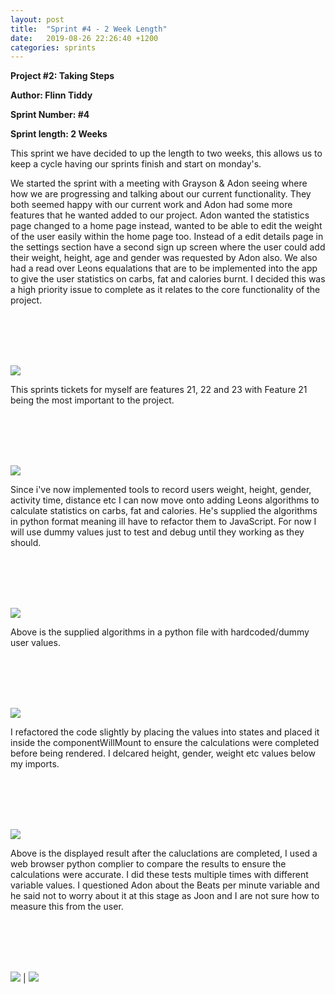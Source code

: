 ```yaml
---
layout: post
title:  "Sprint #4 - 2 Week Length"
date:   2019-08-26 22:26:40 +1200
categories: sprints
---
```


**Project #2: Taking Steps**

**Author: Flinn Tiddy**

**Sprint Number: #4**

**Sprint length: 2 Weeks**

This sprint we have decided to up the length to two weeks, this allows us to keep a cycle having our sprints finish and start on monday's.

We started the sprint with a meeting with Grayson & Adon seeing where how we are progressing and talking about our current functionality. They both seemed happy with our current work and Adon had some more features that he wanted added to our project. Adon wanted the statistics page changed to a home page instead, wanted to be able to edit the weight of the user easily within the home page too. Instead of a edit details page in the settings section have a second sign up screen where the user could add their weight, height, age and gender was requested by Adon also. We also had a read over Leons equalations that are to be implemented into the app to give the user statistics on carbs, fat and calories burnt. I decided this was a high priority issue to complete as it relates to the core functionality of the project.

<br/><br/>
<br/><br/>

![](/assets/sprint4tickets.jpg)

This sprints tickets for myself are features 21, 22 and 23 with Feature 21 being the most important to the project.

<br/><br/>
<br/><br/>

![](/assets/feature21.jpg)

Since i've now implemented tools to record users weight, height, gender, activity time, distance etc I can now move onto adding Leons algorithms to calculate statistics on carbs, fat and calories. He's supplied the algorithms in python format meaning ill have to refactor them to JavaScript. For now I will use dummy values just to test and debug until they working as they should.

<br/><br/>
<br/><br/>

![](/assets/leonsmath.jpg)

Above is the supplied algorithms in a python file with hardcoded/dummy user values.

<br/><br/>
<br/><br/>

![](/assets/reactmath.jpg)

I refactored the code slightly by placing the values into states and placed it inside the componentWillMount to ensure the calculations were completed before being rendered. I delcared height, gender, weight etc values below my imports.

<br/><br/>
<br/><br/>

![](/assets/mathdisplayed.jpg)

Above is the displayed result after the caluclations are completed, I used a web browser python complier to compare the results to ensure the calculations were accurate. I did these tests multiple times with different variable values. I questioned Adon about the Beats per minute variable and he said not to worry about it at this stage as Joon and I are not sure how to measure this from the user.

<br/><br/>
<br/><br/>

![](/assets/feature21commits.jpg) | ![](/assets/feature21doc.jpg)
